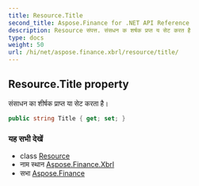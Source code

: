 ```yaml
---
title: Resource.Title
second_title: Aspose.Finance for .NET API Reference
description: Resource संपत्त. संसधन क शर्षक प्रप्त य सेट करत है
type: docs
weight: 50
url: /hi/net/aspose.finance.xbrl/resource/title/
---
```

## Resource.Title property

संसाधन का शीर्षक प्राप्त या सेट करता है।

```csharp
public string Title { get; set; }
```

### यह सभी देखें

* class [Resource](../)
* नाम स्थान [Aspose.Finance.Xbrl](../../resource/)
* सभा [Aspose.Finance](../../../)


